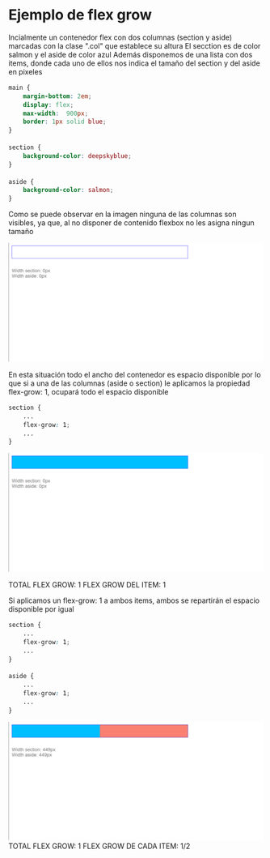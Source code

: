 # Ejemplo de flex grow

Incialmente un contenedor flex con dos columnas (section y aside) marcadas con la clase ".col" que establece su altura
El secction es de color salmon y el aside de color azul
Además disponemos de una lista con dos items, donde cada uno de ellos nos indica el tamaño del section y del aside en pixeles

```scss
main {
    margin-bottom: 2em;
    display: flex;
    max-width:  900px;
    border: 1px solid blue;
}

section {
    background-color: deepskyblue;
}

aside {
    background-color: salmon;
}
```

Como se puede observar en la imagen ninguna de las columnas son visibles, ya que, al no disponer de contenido flexbox no les asigna ningun tamaño

![01-state](./doc/img/01-state.png)

En esta situación todo el ancho del contenedor es espacio disponible por lo que si a una de las columnas (aside o section) le aplicamos la propiedad flex-grow: 1, ocupará todo el espacio disponible

```scss
section {
    ...
    flex-grow: 1;
    ...
}
```

![02-state](./doc/img/02-state.png)

TOTAL FLEX GROW: 1
FLEX GROW DEL ITEM: 1

Si aplicamos un flex-grow: 1 a ambos items, ambos se repartirán el espacio disponible por igual

```scss
section {
    ...
    flex-grow: 1;
    ...
}

aside {
    ...
    flex-grow: 1;
    ...
}
```

![03-state](./doc/img/03-state.png)
TOTAL FLEX GROW: 1
FLEX GROW DE CADA ITEM: 1/2
